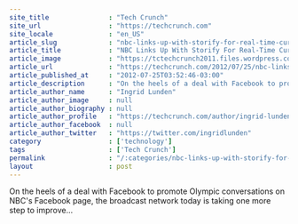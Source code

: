 ```yaml
---
site_title               : "Tech Crunch"
site_url                 : "https://techcrunch.com"
site_locale              : "en_US"
article_slug             : "nbc-links-up-with-storify-for-real-time-curated-olympics-coverage-across-today-com-and-owned-station-sites"
article_title            : "NBC Links Up With Storify For Real-Time Curated Olympics Coverage Across Today.com And Owned Station Sites"
article_image            : "https://tctechcrunch2011.files.wordpress.com/2012/07/london2012-nbclogo.png?w=100&h=129&crop=1"
article_url              : "https://techcrunch.com/2012/07/25/nbc-links-up-with-storify-for-real-time-curated-olympics-coverage-across-today-com-and-owned-station-sites/"
article_published_at     : "2012-07-25T03:52:46-03:00"
article_description      : "On the heels of a deal with Facebook to promote Olympic conversations on NBC's Facebook page, the broadcast network today is taking one more step to improve..."
article_author_name      : "Ingrid Lunden"
article_author_image     : null
article_author_biography : null
article_author_profile   : "https://techcrunch.com/author/ingrid-lunden/"
article_author_facebook  : null
article_author_twitter   : "https://twitter.com/ingridlunden"
category                 : ['technology']
tags                     : ['Tech Crunch']
permalink                : "/:categories/nbc-links-up-with-storify-for-real-time-curated-olympics-coverage-across-today-com-and-owned-station-sites/"
layout                   : post
---
```


On the heels of a deal with Facebook to promote Olympic conversations on NBC's Facebook page, the broadcast network today is taking one more step to improve...

